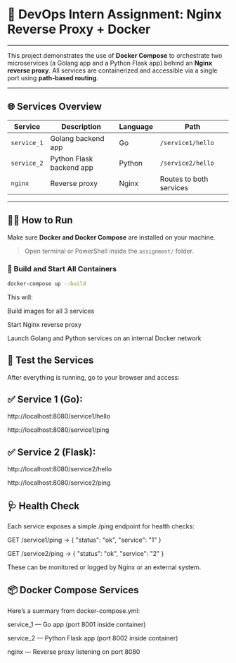 # 🚀 DevOps Intern Assignment: Nginx Reverse Proxy + Docker
---

This project demonstrates the use of **Docker Compose** to orchestrate two microservices (a Golang app and a Python Flask app) behind an **Nginx reverse proxy**. All services are containerized and accessible via a single port using **path-based routing**.

---


## 🌐 Services Overview

| Service     | Description               | Language | Path                    |
|-------------|---------------------------|----------|--------------------------|
| `service_1` | Golang backend app        | Go       | `/service1/hello`        |
| `service_2` | Python Flask backend app  | Python   | `/service2/hello`        |
| `nginx`     | Reverse proxy             | Nginx    | Routes to both services  |

---

## 🧑‍💻 How to Run

Make sure **Docker and Docker Compose** are installed on your machine.

> Open terminal or PowerShell inside the `assignment/` folder.

### 🔧 Build and Start All Containers

```bash
docker-compose up --build

```
This will:

Build images for all 3 services

Start Nginx reverse proxy

Launch Golang and Python services on an internal Docker network


## 🧪 Test the Services
After everything is running, go to your browser and access:

## ✅ Service 1 (Go):

http://localhost:8080/service1/hello

http://localhost:8080/service1/ping

## ✅ Service 2 (Flask):

http://localhost:8080/service2/hello

http://localhost:8080/service2/ping


## 🩺 Health Check
Each service exposes a simple /ping endpoint for health checks:

GET /service1/ping → { "status": "ok", "service": "1" }

GET /service2/ping → { "status": "ok", "service": "2" }

These can be monitored or logged by Nginx or an external system.


## 📦 Docker Compose Services
Here’s a summary from docker-compose.yml:

service_1 — Go app (port 8001 inside container)

service_2 — Python Flask app (port 8002 inside container)

nginx — Reverse proxy listening on port 8080

